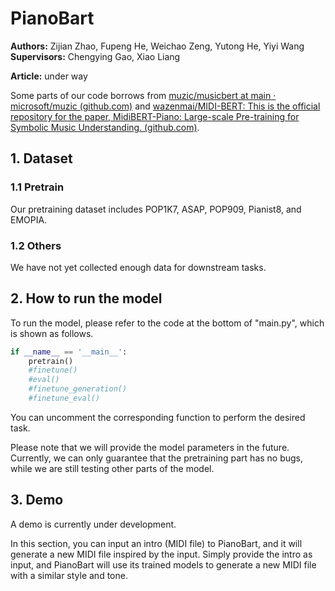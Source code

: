# PianoBart

**Authors:** Zijian Zhao, Fupeng He, Weichao Zeng, Yutong He, Yiyi Wang
**Supervisors:** Chengying Gao, Xiao Liang

**Article:**  under way

Some parts of our code borrows from [muzic/musicbert at main · microsoft/muzic (github.com)](https://github.com/microsoft/muzic/tree/main/musicbert) and [wazenmai/MIDI-BERT: This is the official repository for the paper, MidiBERT-Piano: Large-scale Pre-training for Symbolic Music Understanding. (github.com)](https://github.com/wazenmai/MIDI-BERT).



## 1. Dataset

### 1.1 Pretrain

Our pretraining dataset includes POP1K7, ASAP, POP909, Pianist8, and EMOPIA.



### 1.2 Others

We have not yet collected enough data for downstream tasks.



## 2. How to run the model

To run the model, please refer to the code at the bottom of "main.py", which is shown as follows.

```python
if __name__ == '__main__':
    pretrain()
    #finetune()
    #eval()
    #finetune_generation()
    #finetune_eval()
```

You can uncomment the corresponding function to perform the desired task.



Please note that we will provide the model parameters in the future. Currently, we can only guarantee that the pretraining part has no bugs, while we are still testing other parts of the model.



## 3. Demo

A demo is currently under development.

In this section, you can input an intro (MIDI file) to PianoBart, and it will generate a new MIDI file inspired by the input. Simply provide the intro as input, and PianoBart will use its trained models to generate a new MIDI file with a similar style and tone.

